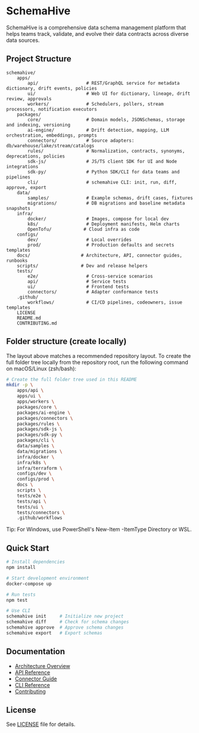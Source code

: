 # SchemaHive

SchemaHive is a comprehensive data schema management platform that helps teams track, validate, and evolve their data contracts across diverse data sources.

## Project Structure

```
schemahive/
	apps/
		api/                  # REST/GraphQL service for metadata dictionary, drift events, policies
		ui/                   # Web UI for dictionary, lineage, drift review, approvals
		workers/              # Schedulers, pollers, stream processors, notification executors
	packages/
		core/                 # Domain models, JSONSchemas, storage and indexing, versioning
		ai-engine/            # Drift detection, mapping, LLM orchestration, embeddings, prompts
		connectors/           # Source adapters: db/warehouse/lake/stream/catalogs
		rules/                # Normalization, contracts, synonyms, deprecations, policies
		sdk-js/               # JS/TS client SDK for UI and Node integrations
		sdk-py/               # Python SDK/CLI for data teams and pipelines
		cli/                  # schemahive CLI: init, run, diff, approve, export
	data/
		samples/              # Example schemas, drift cases, fixtures
		migrations/           # DB migrations and baseline metadata snapshots
	infra/
		docker/               # Images, compose for local dev
		k8s/                  # Deployment manifests, Helm charts
		OpenTofu/            # Cloud infra as code
	configs/
		dev/                  # Local overrides
		prod/                 # Production defaults and secrets templates
	docs/                   # Architecture, API, connector guides, runbooks
	scripts/                # Dev and release helpers
	tests/
		e2e/                  # Cross-service scenarios
		api/                  # Service tests
		ui/                   # Frontend tests
		connectors/           # Adapter conformance tests
	.github/
		workflows/            # CI/CD pipelines, codeowners, issue templates
	LICENSE
	README.md
	CONTRIBUTING.md
```

## Folder structure (create locally)

The layout above matches a recommended repository layout. To create the full folder tree locally from the repository root, run the following command on macOS/Linux (zsh/bash):

```bash
# Create the full folder tree used in this README
mkdir -p \
	apps/api \
	apps/ui \
	apps/workers \
	packages/core \
	packages/ai-engine \
	packages/connectors \
	packages/rules \
	packages/sdk-js \
	packages/sdk-py \
	packages/cli \
	data/samples \
	data/migrations \
	infra/docker \
	infra/k8s \
	infra/terraform \
	configs/dev \
	configs/prod \
	docs \
	scripts \
	tests/e2e \
	tests/api \
	tests/ui \
	tests/connectors \
	.github/workflows
```

Tip: For Windows, use PowerShell's New-Item -ItemType Directory or WSL.

## Quick Start

```bash
# Install dependencies
npm install

# Start development environment
docker-compose up

# Run tests
npm test

# Use CLI
schemahive init     # Initialize new project
schemahive diff     # Check for schema changes
schemahive approve  # Approve schema changes
schemahive export   # Export schemas
```

## Documentation

- [Architecture Overview](docs/architecture.md)
- [API Reference](docs/api.md)
- [Connector Guide](docs/connectors.md)
- [CLI Reference](docs/cli.md)
- [Contributing](CONTRIBUTING.md)

## License

See [LICENSE](LICENSE) file for details.